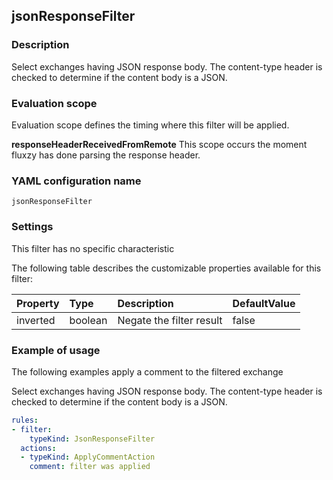 ## jsonResponseFilter

### Description

Select exchanges having JSON response body. The content-type header is checked to determine if the content body is a JSON.

### Evaluation scope

Evaluation scope defines the timing where this filter will be applied. 

**responseHeaderReceivedFromRemote** This scope occurs the moment fluxzy has done parsing the response header.

### YAML configuration name

    jsonResponseFilter

### Settings

This filter has no specific characteristic

The following table describes the customizable properties available for this filter: 

| Property | Type | Description | DefaultValue |
| :------- | :------- | :------- | -------- |
| inverted | boolean | Negate the filter result | false |

### Example of usage

The following examples apply a comment to the filtered exchange

Select exchanges having JSON response body. The content-type header is checked to determine if the content body is a JSON.

```yaml
rules:
- filter:
    typeKind: JsonResponseFilter
  actions:
  - typeKind: ApplyCommentAction
    comment: filter was applied
```



